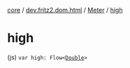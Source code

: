 [core](../../index.md) / [dev.fritz2.dom.html](../index.md) / [Meter](index.md) / [high](./high.md)

# high

(js) `var high: Flow<`[`Double`](https://kotlinlang.org/api/latest/jvm/stdlib/kotlin/-double/index.html)`>`